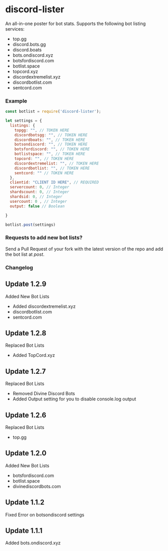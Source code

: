 # discord-lister
An all-in-one poster for bot stats. Supports the following bot listing services:
- top.gg
- discord.bots.gg
- discord.boats
- bots.ondiscord.xyz
- botsfordiscord.com
- botlist.space
- topcord.xyz
- discordextremelist.xyz
- discordbotlist.com
- sentcord.com

### Example
``` js
const botlist = require('discord-lister');

let settings = {
  listings: {
    topgg: "", // TOKEN HERE
    discordbotsgg: "", // TOKEN HERE
    discordboats: "", // TOKEN HERE
    botsondiscord: "", // TOKEN HERE
    botsfordiscord: "", // TOKEN HERE
    botlistspace: "", // TOKEN HERE
    topcord: "", // TOKEN HERE
    discordextremelist: "", // TOKEN HERE
    discordbotlist: "", // TOKEN HERE
    sentcord: "" // TOKEN HERE
  },
  clientid: "CLIENT ID HERE", // REQUIRED
  servercount: 0, // Integer
  shardscount: 0, // Integer
  shardsid: 0, // Integer
  usercount: 0 , // Integer
  output: false // Boolean

}

botlist.post(settings)
```
### Requests to add new bot lists?
Send a Pull Request of your fork with the latest version of the repo and add the bot list at *post*.

### Changelog
## Update 1.2.9
Added New Bot Lists
- Added discordextremelist.xyz
- discordbotlist.com
- sentcord.com

## Update 1.2.8
Replaced Bot Lists
- Added TopCord.xyz

## Update 1.2.7
Replaced Bot Lists
- Removed Divine Discord Bots
- Added Output setting for you to disable console.log output

## Update 1.2.6
Replaced Bot Lists
- top.gg

## Update 1.2.0
Added New Bot Lists
- botsfordiscord.com
- botlist.space
- divinediscordbots.com

## Update 1.1.2
Fixed Error on botsondiscord settings

## Update 1.1.1
Added bots.ondiscord.xyz
